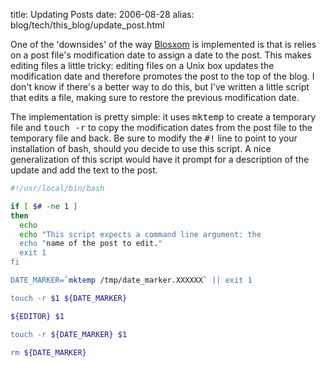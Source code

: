 title: Updating Posts
date: 2006-08-28
alias: blog/tech/this_blog/update_post.html

One of the 'downsides' of the way <a
href="http://www.blosxom.com/">Blosxom</a> is implemented is that is
relies on a post file's modification date to assign a date to the
post.  This makes editing files a little tricky: editing files on a
Unix box updates the modification date and therefore promotes the post
to the top of the blog.  I don't know if there's a better way to do
this, but I've written a little script that edits a file, making sure
to restore the previous modification date.

The implementation is pretty simple: it uses <tt>mktemp</tt> to create
a temporary file and <tt>touch -r</tt> to copy the modification dates
from the post file to the temporary file and back. Be sure to modify
the <tt>#!</tt> line to point to your installation of bash, should you
decide to use this script. A nice generalization of this script would
have it prompt for a description of the update and add the text to the
post.

```bash
#!/usr/local/bin/bash

if [ $# -ne 1 ]
then
  echo
  echo "This script expects a command line argument: the
  echo "name of the post to edit."
  exit 1
fi

DATE_MARKER=`mktemp /tmp/date_marker.XXXXXX` || exit 1

touch -r $1 ${DATE_MARKER}

${EDITOR} $1

touch -r ${DATE_MARKER} $1

rm ${DATE_MARKER}
```
